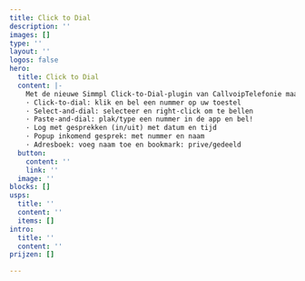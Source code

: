 ```yaml
---
title: Click to Dial
description: ''
images: []
type: ''
layout: ''
logos: false
hero:
  title: Click to Dial
  content: |-
    Met de nieuwe Simmpl Click-to-Dial-plugin van CallvoipTelefonie maakt u in een handomdraai alle telefoonnummers in uw Chrome webbrowser klikbaar:
    · Click-to-dial: klik en bel een nummer op uw toestel
    · Select-and-dial: selecteer en right-click om te bellen
    · Paste-and-dial: plak/type een nummer in de app en bel!
    · Log met gesprekken (in/uit) met datum en tijd
    · Popup inkomend gesprek: met nummer en naam
    · Adresboek: voeg naam toe en bookmark: prive/gedeeld
  button:
    content: ''
    link: ''
  image: ''
blocks: []
usps:
  title: ''
  content: ''
  items: []
intro:
  title: ''
  content: ''
prijzen: []

---
```

